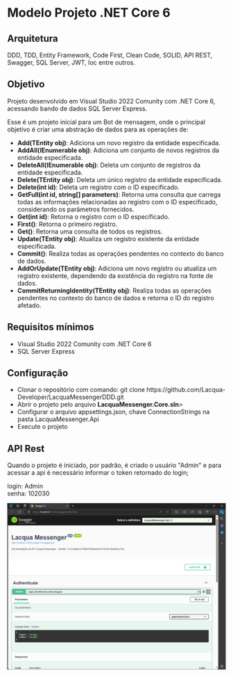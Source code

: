 # Modelo Projeto .NET Core 6

## Arquitetura

DDD, TDD, Entity Framework, Code First, Clean Code, SOLID, API REST, Swagger, SQL Server, JWT, Ioc entre outros.

## Objetivo
Projeto desenvolvido em Visual Studio 2022 Comunity com .NET Core 6, acessando bando de dados SQL Server Express.

Esse é um projeto inicial para um Bot de mensagem, onde o principal objetivo é criar uma abstração de dados para as operações de: 

<ul>
<li><b>Add(TEntity obj)</b>: Adiciona um novo registro da entidade especificada.</li>
<li><b>AddAll(IEnumerable<TEntity> obj)</b>: Adiciona um conjunto de novos registros da entidade especificada.</li>
<li><b>DeleteAll(IEnumerable<TEntity> obj)</b>: Deleta um conjunto de registros da entidade especificada.</li>
<li><b>Delete(TEntity obj)</b>: Deleta um único registro da entidade especificada.</li>
<li><b>Delete(int id)</b>: Deleta um registro com o ID especificado.</li>
<li><b>GetFull(int id, string[] parameters)</b>: Retorna uma consulta que carrega todas as informações relacionadas ao registro com o ID especificado, considerando os parâmetros fornecidos.</li>
<li><b>Get(int id)</b>: Retorna o registro com o ID especificado.</li>
<li><b>First()</b>: Retorna o primeiro registro.</li>
<li><b>Get()</b>: Retorna uma consulta de todos os registros.</li>
<li><b>Update(TEntity obj)</b>: Atualiza um registro existente da entidade especificada.</li>
<li><b>Commit()</b>: Realiza todas as operações pendentes no contexto do banco de dados.</li>
<li><b>AddOrUpdate(TEntity obj)</b>: Adiciona um novo registro ou atualiza um registro existente, dependendo da existência do registro na fonte de dados.</li>
<li><b>CommitReturningIdentity(TEntity obj)</b>: Realiza todas as operações pendentes no contexto do banco de dados e retorna o ID do registro afetado.</li>
</ul>

## Requisitos mínimos

<ul>
<li>Visual Studio 2022 Comunity com .NET Core 6</li>
<li>SQL Server Express</li>
</ul>


## Configuração

<ul>
<li>Clonar o repositório com comando: git clone https://github.com/Lacqua-Developer/LacquaMessengerDDD.git</li>
<li>Abrir o projeto pelo arquivo <b>LacquaMessenger.Core.sln</b>></li>
<li>Configurar o arquivo appsettings.json, chave ConnectionStrings na pasta LacquaMessenger.Api</li>
<li>Execute o projeto</li>
</ul>

## API Rest

Quando o projeto é iniciado, por padrão, é criado o usuário "Admin" e para acessar a api é necessário informar o token retornado do login;

login: Admin </br>
senha: 102030</br>

![Tela Swagger](./images/API_REST.png)